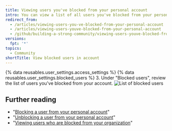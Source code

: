 ```yaml
---
title: Viewing users you've blocked from your personal account
intro: You can view a list of all users you've blocked from your personal account.
redirect_from:
  - /articles/viewing-users-you-ve-blocked-from-your-personal-account
  - /articles/viewing-users-youve-blocked-from-your-personal-account
  - /github/building-a-strong-community/viewing-users-youve-blocked-from-your-personal-account
versions:
  fpt: '*'
topics:
  - Community
shortTitle: View blocked users in account
---
```


{% data reusables.user_settings.access_settings %}
{% data reusables.user_settings.blocked_users %}
3. Under "Blocked users", review the list of users you've blocked from your account.
  ![List of blocked users](/assets/images/help/settings/list-of-blocked-users.png)

## Further reading

- "[Blocking a user from your personal account](/communities/maintaining-your-safety-on-github/blocking-a-user-from-your-personal-account)"
- "[Unblocking a user from your personal account](/communities/maintaining-your-safety-on-github/unblocking-a-user-from-your-personal-account)"
- "[Viewing users who are blocked from your organization](/communities/maintaining-your-safety-on-github/viewing-users-who-are-blocked-from-your-organization)"
